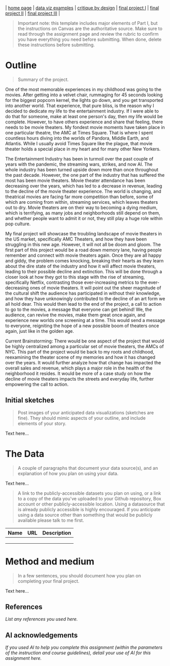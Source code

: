 | [home page](https://r-var25.github.io/rvarela_dataviz_portfolio/) | [data viz examples](dataviz-examples) | [critique by design](critique-by-design) | [final project I](final-project-part-one) | [final project II](final-project-part-two) | [final project III](final-project-part-three) |


> Important note: this template includes major elements of Part I, but the instructions on Canvas are the authoritative source.  Make sure to read through the assignment page and review the rubric to confirm you have everything you need before submitting.  When done, delete these instructions before submitting.

# Outline
> Summary of the project.  

One of the most memorable experiences in my childhood was going to the movies. After getting into a velvet chair, rummaging for 45 seconds looking for the biggest popcorn kernel, the lights go down, and you get transported into another world. That experience, that pure bliss, is the reason why I decided to dedicate my life to the entertainment industry. If I were able to do that for someone, make at least one person's day, then my life would be complete. However, to have others experience and share that feeling, there needs to be movie theaters. My fondest movie moments have taken place in one particular theatre, the AMC at Times Square. That is where I spent countless hours diving into the worlds of Pandora, Middle Earth, and Atlantis. While I usually avoid Times Square like the plague, that movie theater holds a special place in my heart and for many other New Yorkers. 

The Entertainment Industry has been in turmoil over the past couple of years with the pandemic, the streaming wars, strikes, and now AI. The whole industry has been turned upside down more than once throughout the past decade. However, the one part of the industry that has suffered the most has been movie theaters. Movie theater attendance has been decreasing over the years, which has led to a decrease in revenue, leading to the decline of the movie theater experience. The world is changing, and theatrical movies are facing far more competition than before, some of which are coming from within, streaming services, which leaves theaters out to dry. Movie theaters are on their way to becoming a dying medium, which is terrifying, as many jobs and neighborhoods still depend on them, and whether people want to admit it or not, they still play a huge role within pop culture. 

My final project will showcase the troubling landscape of movie theaters in the US market, specifically AMC Theaters, and how they have been struggling in this new age. However, it will not all be doom and gloom. The first part of this project would be a road down memory lane, having people remember and connect with movie theaters again. Once they are all happy and giddy, the problem comes knocking, breaking their hearts as they learn about the dire state of the industry and how it will affect movie theaters, leading to their possible decline and extinction. This will be done through a closer look at how they got to this stage with the rise of streaming, specifically Netflix, contrasting those ever-increasing metrics to the ever-decreasing ones of movie theaters. It will point out the sheer magnitude of the cultural shift the audience has participated in without their knowledge, and how they have unknowingly contributed to the decline of an art form we all hold dear. This would then lead to the end of the project, a call to action to go to the movies, a message that everyone can get behind! We, the audience, can revive the movies, make them great once again, and experience new worlds one screening at a time. This would send a message to everyone, reigniting the hope of a new possible boom of theaters once again, just like in the golden age. 

Current Brainstorming: 
There would be one aspect of the project that would be highly centralized among a particular set of movie theaters, the AMCs of NYC. This part of the project would tie back to my roots and childhood, reexamining the theater scene of my memories and how it has changed over the years. It would further analyze how that change has impacted the overall sales and revenue, which plays a major role in the health of the neighborhood it resides. It would be more of a case study on how the decline of movie theaters impacts the streets and everyday life, further empowering the call to action.  
 


## Initial sketches
> Post images of your anticipated data visualizations (sketches are fine). They should mimic aspects of your outline, and include elements of your story.  

Text here...

# The Data
> A couple of paragraphs that document your data source(s), and an explanation of how you plan on using your data. 

Text here...

> A link to the publicly-accessible datasets you plan on using, or a link to a copy of the data you've uploaded to your Github repository, Box account or other publicly-accessible location. Using a datasource that is already publicly accessible is highly encouraged.  If you anticipate using a data source other than something that would be publicly available please talk to me first. 

| Name | URL | Description |
|------|-----|-------------|
|      |     |             |
|      |     |             |
|      |     |             |

# Method and medium
> In a few sentences, you should document how you plan on completing your final project. 

Text here...

## References
_List any references you used here._

## AI acknowledgements
_If you used AI to help you complete this assignment (within the parameters of the instruction and course guidelines), detail your use of AI for this assignment here._
